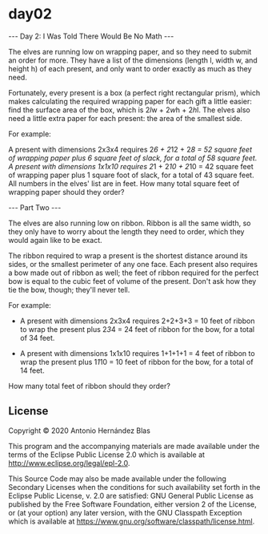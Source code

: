 # day02

--- Day 2: I Was Told There Would Be No Math ---

The elves are running low on wrapping paper, and so they need to submit an
order for more. They have a list of the dimensions (length l, width w, and
height h) of each present, and only want to order exactly as much as they need.

Fortunately, every present is a box (a perfect right rectangular prism), which
makes calculating the required wrapping paper for each gift a little easier:
find the surface area of the box, which is 2*l*w + 2*w*h + 2*h*l. The elves
also need a little extra paper for each present: the area of the smallest side.

For example:

A present with dimensions 2x3x4 requires 2*6 + 2*12 + 2*8 = 52 square feet of
wrapping paper plus 6 square feet of slack, for a total of 58 square feet.
A present with dimensions 1x1x10 requires 2*1 + 2*10 + 2*10 = 42 square feet
of wrapping paper plus 1 square foot of slack, for a total of 43 square feet.
All numbers in the elves' list are in feet. How many total square feet of
wrapping paper should they order?

--- Part Two ---

The elves are also running low on ribbon. Ribbon is all the same width, so they
only have to worry about the length they need to order, which they would again
like to be exact.

The ribbon required to wrap a present is the shortest distance around its sides,
or the smallest perimeter of any one face. Each present also requires a bow made
out of ribbon as well; the feet of ribbon required for the perfect bow is equal
to the cubic feet of volume of the present. Don't ask how they tie the bow,
though; they'll never tell.

For example:

- A present with dimensions 2x3x4 requires 2+2+3+3 = 10 feet of ribbon to wrap
  the present plus 2*3*4 = 24 feet of ribbon for the bow, for a total of 34 feet.

- A present with dimensions 1x1x10 requires 1+1+1+1 = 4 feet of ribbon to wrap
  the present plus 1*1*10 = 10 feet of ribbon for the bow, for a total of 14
  feet.

How many total feet of ribbon should they order?

## License

Copyright © 2020 Antonio Hernández Blas

This program and the accompanying materials are made available under the
terms of the Eclipse Public License 2.0 which is available at
http://www.eclipse.org/legal/epl-2.0.

This Source Code may also be made available under the following Secondary
Licenses when the conditions for such availability set forth in the Eclipse
Public License, v. 2.0 are satisfied: GNU General Public License as published by
the Free Software Foundation, either version 2 of the License, or (at your
option) any later version, with the GNU Classpath Exception which is available
at https://www.gnu.org/software/classpath/license.html.
